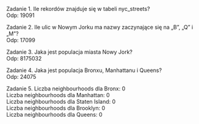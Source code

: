 Zadanie 1.
Ile rekordów znajduje się w tabeli nyc_streets?<br />
Odp: 19091

Zadanie 2.
Ile ulic w Nowym Jorku ma nazwy zaczynające się na „B”, „Q” i „M”?<br />
Odp: 17099

Zadanie 3.
Jaka jest populacja miasta Nowy Jork?<br />
Odp: 8175032

Zadanie 4.
Jaka jest populacja Bronxu, Manhattanu i Queens?<br />
Odp: 24075

Zadanie 5.
Liczba neighbourhoods dla Bronx: 0<br />
Liczba neighbourhoods dla Manhattan: 0<br />
Liczba neighbourhoods dla Staten Island: 0<br />
Liczba neighbourhoods dla Brooklyn: 0<br />
Liczba neighbourhoods dla Queens: 0<br />


